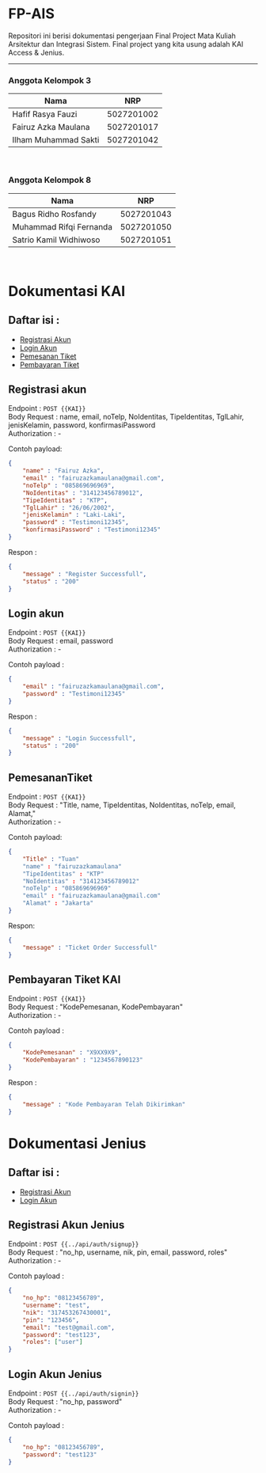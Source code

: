 # FP-AIS
Repositori ini berisi dokumentasi pengerjaan Final Project Mata Kuliah Arsitektur dan Integrasi Sistem. Final project yang kita usung adalah KAI Access & Jenius.

---

### Anggota Kelompok 3

Nama | NRP
--- | ---
Hafif Rasya Fauzi | 5027201002
Fairuz Azka Maulana | 5027201017
Ilham Muhammad Sakti | 5027201042
<br>

### Anggota Kelompok 8

Nama | NRP
--- | ---
Bagus Ridho Rosfandy | 5027201043
Muhammad Rifqi Fernanda | 5027201050
Satrio Kamil Widhiwoso | 5027201051

<br>

# Dokumentasi KAI

## Daftar isi : 
- [Registrasi Akun](#registrasi-akun)
- [Login Akun](#login-akun)
- [Pemesanan Tiket](#pemesanantiket)
- [Pembayaran Tiket](#pembayaran-tiket-kai)

## Registrasi akun 

Endpoint : `POST {{KAI}}` 
<br>
Body Request : name, email, noTelp, NoIdentitas, TipeIdentitas, TglLahir, jenisKelamin, password, konfirmasiPassword
<br>
Authorization : -

Contoh payload: 
```json
{
    "name" : "Fairuz Azka",
    "email" : "fairuzazkamaulana@gmail.com",
    "noTelp" : "085869696969",
    "NoIdentitas" : "314123456789012",
    "TipeIdentitas" : "KTP",
    "TglLahir" : "26/06/2002",
    "jenisKelamin" : "Laki-Laki",
    "password" : "Testimoni12345",
    "konfirmasiPassword" : "Testimoni12345"
}
```

Respon :
```json
{
    "message" : "Register Successfull",
    "status" : "200"
}
```

## Login akun

Endpoint : `POST {{KAI}}`
<br>
Body Request : email, password
<br>
Authorization : -

Contoh payload :
```json
{
    "email" : "fairuzazkamaulana@gmail.com",
    "password" : "Testimoni12345"
}
```
Respon : 
```json 
{
    "message" : "Login Successfull",
    "status" : "200"
}
```

## PemesananTiket

Endpoint : `POST {{KAI}}`
<br>
Body Request : "Title, name, TipeIdentitas, NoIdentitas, noTelp, email, Alamat,"
<br>
Authorization : -

Contoh payload:
```json 
{
    "Title" : "Tuan"
    "name" : "fairuzazkamaulana"
    "TipeIdentitas" : "KTP"
    "NoIdentitas" : "314123456789012"
    "noTelp" : "085869696969"
    "email" : "fairuzazkamaulana@gmail.com"
    "Alamat" : "Jakarta"
}
```

Respon: 
```json
{
    "message" : "Ticket Order Successfull"
}
```

## Pembayaran Tiket KAI

Endpoint : `POST {{KAI}}`
<br>
Body Request : "KodePemesanan, KodePembayaran"
<br>
Authorization : -

Contoh payload : 
```json
{
    "KodePemesanan" : "X9XX9X9",
    "KodePembayaran" : "1234567890123"
}
```

Respon :
```json
{
    "message" : "Kode Pembayaran Telah Dikirimkan"
}
```

# Dokumentasi Jenius

## Daftar isi : 
- [Registrasi Akun](#registrasi-akun-jenius)
- [Login Akun](#login-akun-jenius)

## Registrasi Akun Jenius

Endpoint : `POST {{../api/auth/signup}}`
<br>
Body Request : "no_hp, username, nik, pin, email, password, roles"
<br>
Authorization : -

Contoh payload : 
```json
{
    "no_hp": "08123456789",
    "username": "test",
    "nik": "317453267430001",
    "pin": "123456",
    "email": "test@gmail.com",
    "password": "test123",
    "roles": ["user"]
}
```

## Login Akun Jenius

Endpoint : `POST {{../api/auth/signin}}`
<br>
Body Request : "no_hp, password"
<br>
Authorization : -

Contoh payload : 
```json
{
    "no_hp": "08123456789",
    "password": "test123"
}
```